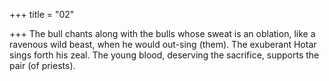 +++
title = "02"

+++
The bull chants along with the bulls whose sweat is an oblation, like a  ravenous wild beast, when he would out-sing (them).
The exuberant Hotar sings forth his zeal. The young blood, deserving  the sacrifice, supports the pair (of priests).